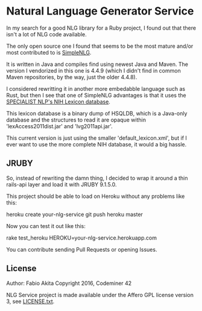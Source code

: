 # Natural Language Generator Service

In my search for a good NLG library for a Ruby project, I found out that there isn't a lot of NLG code available.

The only open source one I found that seems to be the most mature and/or most contributed to is [SimpleNLG](https://github.com/simplenlg/simplenlg).

It is written in Java and compiles find using newest Java and Maven. The version I vendorized in this one is 4.4.9 (which I didn't find in common Maven repositories, by the way, just the older 4.4.8).

I considered rewritting it in another more embedabble language such as Rust, but then I see that one of SimpleNLG advantages is that it uses the [SPECIALIST NLP's NIH Lexicon database](https://www.ncbi.nlm.nih.gov/books/NBK9680/).

This lexicon database is a binary dump of HSQLDB, which is a Java-only database and the structures to read it are opaque within 'lexAccess2011dist.jar' and 'lvg2011api.jar'.

This current version is just using the smaller 'default_lexicon.xml', but if I ever want to use the more complete NIH database, it would a big hassle.

## JRUBY

So, instead of rewriting the damn thing, I decided to wrap it around a thin rails-api layer and load it with JRUBY 9.1.5.0.

This project should be able to load on Heroku without any problems like this:

  heroku create your-nlg-service
  git push heroku master

Now you can test it out like this:

  rake test_heroku HEROKU=your-nlg-service.herokuapp.com

You can contribute sending Pull Requests or opening Issues.

## License

Author: Fabio Akita
Copyright 2016, Codeminer 42

NLG Service project is made available under the Affero GPL license version 3, see [LICENSE.txt](LICENCE.txt).
